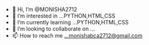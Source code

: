 - 👋 Hi, I’m @MONISHA2712
- 👀 I’m interested in ...PYTHON,HTML,CSS
- 🌱 I’m currently learning ...PYTHON,HTML,CSS
- 💞️ I’m looking to collaborate on ...
- 📫 How to reach me ...monishabca2712@gmail.com

<!---
MONISHA2712/MONISHA2712 is a ✨ special ✨ repository because its `README.md` (this file) appears on your GitHub profile.
You can click the Preview link to take a look at your changes.
--->
